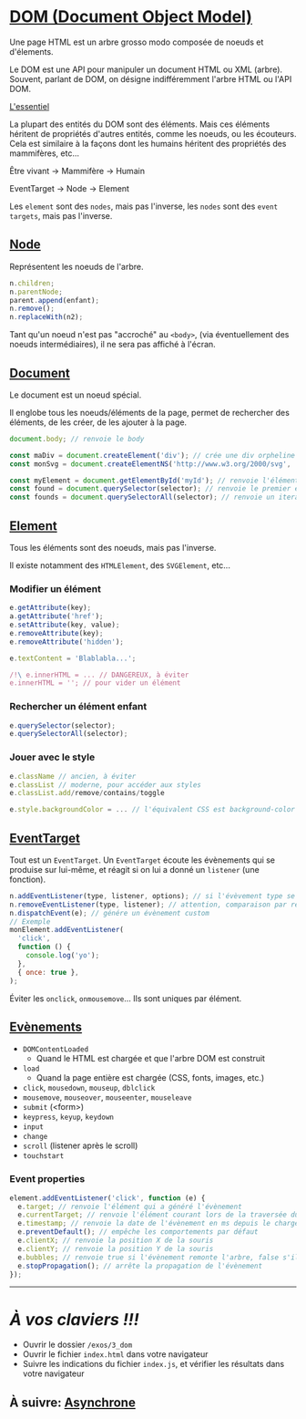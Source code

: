 # [DOM (Document Object Model)](https://developer.mozilla.org/en-US/docs/Web/API/Document_Object_Model)

Une page HTML est un arbre grosso modo composée de noeuds et d'élements.

Le DOM est une API pour manipuler un document HTML ou XML (arbre). Souvent, parlant de DOM, on désigne indifféremment l'arbre HTML ou l'API DOM.

[L'essentiel](https://developer.mozilla.org/fr/docs/Web/API/Document_Object_Model/Introduction#Interfaces_essentielles_du_DOM)

La plupart des entités du DOM sont des éléments. Mais ces éléments héritent de propriétés d'autres entités, comme les noeuds, ou les écouteurs. Cela est similaire à la façons dont les humains héritent des propriétés des mammifères, etc...

Être vivant -> Mammifère -> Humain

EventTarget -> Node -> Element

Les `element` sont des `nodes`, mais pas l'inverse, les `nodes` sont des `event targets`, mais pas l'inverse.

## [Node](https://developer.mozilla.org/fr/docs/Web/API/Node)

Représentent les noeuds de l'arbre.

```js
n.children;
n.parentNode;
parent.append(enfant);
n.remove();
n.replaceWith(n2);
```

Tant qu'un noeud n'est pas "accroché" au `<body>`, (via éventuellement des noeuds intermédiaires), il ne sera pas affiché à l'écran.

## [Document](https://developer.mozilla.org/fr/docs/Web/API/Document)

Le document est un noeud spécial.

Il englobe tous les noeuds/éléments de la page, permet de rechercher des éléments, de les créer, de les ajouter à la page.

```js
document.body; // renvoie le body

const maDiv = document.createElement('div'); // crée une div orpheline
const monSvg = document.createElementNS('http://www.w3.org/2000/svg', 'g'); // pour le SVG

const myElement = document.getElementById('myId'); // renvoie l'élément qui a l'id 'myId'
const found = document.querySelector(selector); // renvoie le premier élément correspondant de la page
const founds = document.querySelectorAll(selector); // renvoie un iterateur avec tous les éléments de la page correspondant
```

## [Element](https://developer.mozilla.org/en-US/docs/Web/API/element)

Tous les éléments sont des noeuds, mais pas l'inverse.

Il existe notamment des `HTMLElement`, des `SVGElement`, etc...

### Modifier un élément

```js
e.getAttribute(key);
a.getAttribute('href');
e.setAttribute(key, value);
e.removeAttribute(key);
e.removeAttribute('hidden');

e.textContent = 'Blablabla...';

/!\ e.innerHTML = ... // DANGEREUX, à éviter
e.innerHTML = ''; // pour vider un élément
```

### Rechercher un élément enfant

```js
e.querySelector(selector);
e.querySelectorAll(selector);
```

### Jouer avec le style

```js
e.className // ancien, à éviter
e.classList // moderne, pour accéder aux styles
e.classList.add/remove/contains/toggle

e.style.backgroundColor = ... // l'équivalent CSS est background-color
```

## [EventTarget](https://developer.mozilla.org/fr/docs/Web/API/EventTarget)

Tout est un `EventTarget`. Un `EventTarget` écoute les évènements qui se produise sur lui-même, et réagit si on lui a donné un `listener` (une fonction).

```js
n.addEventListener(type, listener, options); // si l'évèvement type se produit sur n, alors exécute listener, avec des options
n.removeEventListener(type, listener); // attention, comparaison par référence
n.dispatchEvent(e); // génére un évènement custom
// Exemple
monElement.addEventListener(
  'click',
  function () {
    console.log('yo');
  },
  { once: true },
);
```

Éviter les `onclick`, `onmousemove`...
Ils sont uniques par élément.

## [Evènements](https://developer.mozilla.org/en-US/docs/Web/Events)

- `DOMContentLoaded`
  - Quand le HTML est chargée et que l'arbre DOM est construit
- `load`
  - Quand la page entière est chargée (CSS, fonts, images, etc.)
- `click`, `mousedown`, `mouseup`, `dblclick`
- `mousemove`, `mouseover`, `mouseenter`, `mouseleave`
- `submit` (&lt;form>)
- `keypress`, `keyup`, `keydown`
- `input`
- `change`
- `scroll` (listener après le scroll)
- `touchstart`

### Event properties

```js
element.addEventListener('click', function (e) {
  e.target; // renvoie l'élément qui a généré l'évènement
  e.currentTarget; // renvoie l'élément courant lors de la traversée du DOM
  e.timestamp; // renvoie la date de l'évènement en ms depuis le chargement de la page
  e.preventDefault(); // empêche les comportements par défaut
  e.clientX; // renvoie la position X de la souris
  e.clientY; // renvoie la position Y de la souris
  e.bubbles; // renvoie true si l'évènement remonte l'arbre, false s'il descend
  e.stopPropagation(); // arrête la propagation de l'évènement
});
```

---

# _**À vos claviers !!!**_

- Ouvrir le dossier `/exos/3_dom`
- Ouvrir le fichier `index.html` dans votre navigateur
- Suivre les indications du fichier `index.js`, et vérifier les résultats dans votre navigateur

## À suivre: [Asynchrone](../4_async/index.md)
